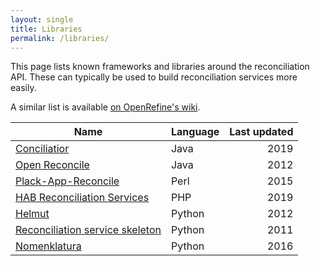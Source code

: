 ```yaml
---
layout: single
title: Libraries
permalink: /libraries/
---
```


This page lists known frameworks and libraries around the reconciliation API.
These can typically be used to build reconciliation services more easily.

A similar list is available [on OpenRefine's wiki](https://github.com/OpenRefine/OpenRefine/wiki/Reconciliation-Service-Api#examples).

| Name                                                                                           | Language  | Last updated  |
|------------------------------------------------------------------------------------------------|-----------|--------------:|
| [Conciliatior](https://github.com/codeforkjeff/conciliator)                                    | Java      | 2019          |
| [Open Reconcile](https://code.google.com/archive/p/open-reconcile/)                            | Java      | 2012          |   
| [Plack-App-Reconcile](https://github.com/nichtich/Plack-App-Reconcile)                         | Perl      | 2015          |
| [HAB Reconciliation Services](https://github.com/dmj/reconcile)                                | PHP       | 2019          |
| [Helmut](https://github.com/okfn/helmut)                                                       | Python    | 2012          |
| [Reconciliation service skeleton](https://github.com/mblwhoi/reconciliation_service_skeleton)  | Python    | 2011          | 
| [Nomenklatura](https://github.com/pudo-attic/nomenklatura)                                     | Python    | 2016          |
